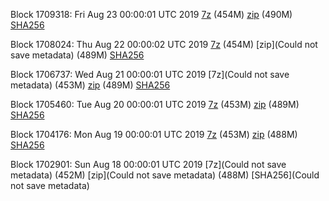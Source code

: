 Block 1709318: Fri Aug 23 00:00:01 UTC 2019 [7z](https://transfer.sh/ORhIq/bootstrap.dat.20190823.7z) (454M) [zip](https://transfer.sh/1551kr/bootstrap.dat.20190823.zip) (490M) [SHA256](https://transfer.sh/A3ETJ/sha256.txt)

Block 1708024: Thu Aug 22 00:00:02 UTC 2019 [7z]() (454M) [zip](Could not save metadata) (489M) [SHA256](https://transfer.sh/Yf45r/sha256.txt)

Block 1706737: Wed Aug 21 00:00:01 UTC 2019 [7z](Could not save metadata) (453M) [zip]() (489M) [SHA256]()

Block 1705460: Tue Aug 20 00:00:01 UTC 2019 [7z](https://transfer.sh/dvKRA/bootstrap.dat.20190820.7z) (453M) [zip](https://transfer.sh/fdUuO/bootstrap.dat.20190820.zip) (489M) [SHA256](https://transfer.sh/ZgYcB/sha256.txt)

Block 1704176: Mon Aug 19 00:00:01 UTC 2019 [7z](https://transfer.sh/CNma1/bootstrap.dat.20190819.7z) (453M) [zip](https://transfer.sh/wPqfX/bootstrap.dat.20190819.zip) (488M) [SHA256](https://transfer.sh/ZS9vJ/sha256.txt)

Block 1702901: Sun Aug 18 00:00:01 UTC 2019 [7z](Could not save metadata) (452M) [zip](Could not save metadata) (488M) [SHA256](Could not save metadata)
